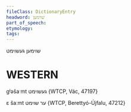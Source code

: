 ```yaml
---
fileClass: DictionaryEntry
headword: שוימען
part_of_speech: 
etymology: 
tags: 
---
```

שוימען
געשוימט

WESTERN
========

gʲəšaˑmt געשוימט {WTCP, Vác, 47197}

ɛ šaːmt ער שוימט {WTCP, Berettyó-Újfalu, 47212}

